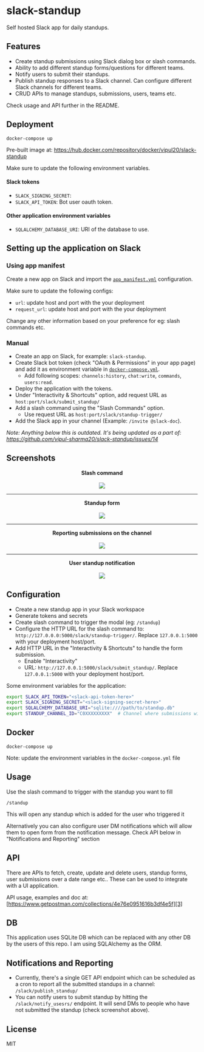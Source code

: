 # slack-standup

Self hosted Slack app for daily standups.

## Features

- Create standup submissions using Slack dialog box or slash commands.
- Ability to add different standup forms/questions for different teams.
- Notify users to submit their standups.
- Publish standup responses to a Slack channel. Can configure different Slack
  channels for different teams.
- CRUD APIs to manage standups, submissions, users, teams etc.


Check usage and API further in the README.

## Deployment

```
docker-compose up
```

Pre-built image at: https://hub.docker.com/repository/docker/vipul20/slack-standup

Make sure to update the following environment variables.

#### Slack tokens

- `SLACK_SIGNING_SECRET`: 
- `SLACK_API_TOKEN`: Bot user oauth token.

#### Other application environment variables

- `SQLALCHEMY_DATABASE_URI`: URI of the database to use.


## Setting up the application on Slack

### Using app manifest

Create a new app on Slack and import the [`app_manifest.yml`](./app_manifest.yml) configuration.

Make sure to update the following configs:

- `url`: update host and port with the your deployment
- `request_url`: update host and port with the your deployment

Change any other information based on your preference for eg: slash commands etc.

### Manual

- Create an app on Slack, for example: `slack-standup`.
- Create Slack bot token (check "OAuth & Permissions" in your app page) and add
  it as environment variable in [`docker-compose.yml`](./docker-compose.yml).
    - Add following scopes: `channels:history`, `chat:write`, `commands`,
      `users:read`.
- Deploy the application with the tokens.
- Under "Interactivity & Shortcuts" option, add request URL as
  `host:port/slack/submit_standup/`
- Add a slash command using the "Slash Commands" option.
    - Use request URL as `host:port/slack/standup-trigger/`
- Add the Slack app in your channel (Example: `/invite @slack-doc`).


*Note: Anything below this is outdated. It's being updated as a part of: https://github.com/vipul-sharma20/slack-standup/issues/14*

## Screenshots

<p align="center">
    <b>Slash command</b><br/><br/>
    <img src="https://i.imgur.com/LYXXTax.png" />
</p>

---

<p align="center">
    <b>Standup form</b><br/><br/>
    <img src="https://i.imgur.com/XemSNPf.png" />
</p>

---

<p align="center">
    <b>Reporting submissions on the channel</b><br/><br/>
    <img src="https://i.imgur.com/Ns4YLd2.png" />
</p>

---

<p align="center">
    <b>User standup notification</b><br/><br/>
    <img src="https://i.imgur.com/V6kxTCS.png" />
</p>



## Configuration

* Create a new standup app in your Slack workspace
* Generate tokens and secrets
* Create slash command to trigger the modal (eg: `/standup`)
* Configure the HTTP URL for the slash command to: `http://127.0.0.0:5000/slack/standup-trigger/`. Replace `127.0.0.1:5000` with your deployment host/port.
* Add HTTP URL in the "Interactivity & Shortcuts" to handle the form submission.
    * Enable "Interactivity"
    * URL: `http://127.0.0.1:5000/slack/submit_standup/`. Replace `127.0.0.1:5000` with your deployment host/port.

Some environment variables for the application:

```bash
export SLACK_API_TOKEN="<slack-api-token-here>"
export SLACK_SIGNING_SECRET="<slack-signing-secret-here>"
export SQLALCHEMY_DATABASE_URI="sqlite:////path/to/standup.db"
export STANDUP_CHANNEL_ID="C0XXXXXXXXX"  # Channel where submissions will be posted
```

## Docker

`docker-compose up`

Note: update the environment variables in the `docker-compose.yml` file

## Usage

Use the slash command to trigger with the standup you want to fill

`/standup`

This will open any standup which is added for the user who triggered it

Alternatively you can also configure user DM notifications which will allow
them to open form from the notification message. Check API below in
"Notifications and Reporting" section

## API

There are APIs to fetch, create, update and delete users, standup forms, user
submissions over a date range etc.. These can be used to integrate with a UI
application.

API usage, examples and doc at: [https://www.getpostman.com/collections/4e76e0951616b3df4e5f][3]

## DB

This application uses SQLite DB which can be replaced with any other DB by the
users of this repo. I am using SQLAlchemy as the ORM.

## Notifications and Reporting

* Currently, there's a single GET API endpoint which can be scheduled as a cron
  to report all the submitted standups in a channel: `/slack/publish_standup/`
* You can notify users to submit standup by hitting the `/slack/notify_usesrs/`
  endpoint. It will send DMs to people who have not submitted the standup
  (check screenshot above).

## License

MIT


[0]: https://i.imgur.com/LYXXTax.png
[1]: https://i.imgur.com/XemSNPf.png
[2]: https://i.imgur.com/Ns4YLd2.png
[3]: https://www.getpostman.com/collections/4e76e0951616b3df4e5f
[4]: https://api.slack.com/surfaces#modals
[5]: https://bit.ly/340PukR
[6]: https://i.imgur.com/l94Tg4U.png
[7]: https://github.com/vipul-sharma20/slack-standup/releases/tag/v0.3-beta
